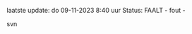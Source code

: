 laatste update: 
do 09-11-2023  8:40   uur 
Status: FAALT - fout - 
<div class="service R">svn</div>